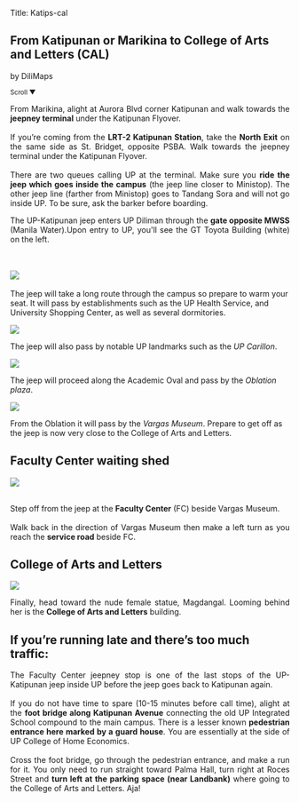 Title: Katips-cal

  <section id='cover' class='cover active'>
    <h1>From Katipunan or Marikina to College of Arts and Letters (CAL)</h1>
    <p>by DiliMaps</p>
    <small class='scroll'>Scroll ▼</small>
  </section>

  <section id='katips'>
    <p align='justify'>From Marikina, alight at Aurora Blvd corner Katipunan and walk towards the <b>jeepney terminal</b> under the Katipunan Flyover.
    <br><br>
    If you’re coming from the <b>LRT-2 Katipunan Station</b>, take the <b>North Exit</b> on the same side as St. Bridget, opposite PSBA. Walk towards the jeepney terminal under the Katipunan Flyover.
    <br><br>
    There are two queues calling UP at the terminal. Make sure you <b>ride the jeep which goes inside the campus</b> (the jeep line closer to Ministop). The other jeep line (farther from Ministop) goes to Tandang Sora and will not go inside UP. To be sure, ask the barker before boarding.</p>
  </section>

  <section id='romulo-shed'>
    <p align="justify">The UP-Katipunan jeep enters UP Diliman through the <b>gate opposite MWSS</b> (Manila Water).Upon entry to UP, you'll see the GT Toyota Building (white) on the left.</p>
    <br><br>
    <img src='https://lh6.googleusercontent.com/OoK8Mc7tOKshhMgBIwYZwaSDcfMk2HFxl2H_gh8IhgoL_nFO02O2ksV7_aSHMJ57ci_h94azoFmxmrlke95jSQviVYrBusSSqiWNufPZtaonNx6FEmsOnJmUKA'>
    <br><br>
    The jeep will take a long route through the campus so prepare to warm your seat. It will pass by establishments such as the UP Health Service, and University Shopping Center, as well as several dormitories.</p>
  </section>

  <section id='theatre'>
    <img src='https://lh5.googleusercontent.com/0vpmOU67QTBC64g9qIDGbJIGD6xfGpUw8bAUJqo4rbH2cywfa6zbBzHQeFJQLhWYwXZ1xscBPi2XNYDN4xwtJhAsQDuwLHThYXuLsa6v7CEgOAhp--7UwPnR'>
    <p>The jeep will also pass by notable UP landmarks such as the <i>UP Carillon</i>.</p>
  </section>

  <section id='oble'>
    <img src='https://lh5.googleusercontent.com/Yz5J2JH1WOC3rDIvLnC-0kHeuK0F7Q8I7KXhRWGsx79Ev4f_xbZFySb49DLnGdWV-52yjPxcneu3kx2XpNdRy_e7hNYH-41eLrYwb7Q5HBn8saCd2RuffH4d'>
    <p>The jeep will proceed along the Academic Oval and pass by the <i>Oblation plaza</i>.</p>
    </section>

  <section id='fc-stop'>
    <img src='https://lh3.googleusercontent.com/RR2Zn75jAHCg1n62J32i_zhJ4aNVA8x38bhClXbHk3_okI5LXiN04pqO_lCGve3agAQhDhSiBQQCibffDNJO4nnulKvz1AvCwBeqDcqrbZpHJ1ODzl-RpzbY'>
    <p>From the Oblation it will pass by the <i>Vargas Museum</i>. Prepare to get off as the jeep is now very close to the College of Arts and Letters.</p>
  </section>

  <section id='fc-stop'>
  <h2>Faculty Center waiting shed</h2>
  <img src='https://lh5.googleusercontent.com/t_vjv4y-qyiDaJjHBxTpikavsADYACZNs_uLK3_oIS53g9EeP9uexJCJdflxiqQegZrpgA-W0eduFy_F19tBTK2NzBeNRFx-Q2R9IO2evqSOD8tCKcbH-M0e'>
  <br><br>
  <p align='justify'>Step off from the jeep at the <b>Faculty Center</b> (FC) beside Vargas Museum.
    <br><br>
    Walk back in the direction of Vargas Museum then make a left turn as you reach the <b>service road</b> beside FC.</p>
  </section>

  <section id='cal'>
    <h2>College of Arts and Letters</h2>
    <img src='https://lh6.googleusercontent.com/7O8KqiUUafzyctqoYlZ7pUqo0gVjctpwHc1l7kwHK8kajm3XCzNFdubfIOBiVOlgF7rOMPKZLwL6z_tUuaF0_GB9G3BgXs390wcoGTLqHBtiIYNd_skxWstZ'>
    <p align='justify'>Finally, head toward the nude female statue, Magdangal. Looming behind her is the <b>College of Arts and Letters</b> building.</p>
  </section>

  <section id='che'>
    <h2>If you’re running late and there’s too much traffic:</h2>
    <p align="justify">The Faculty Center jeepney stop is one of the last stops of the UP-Katipunan jeep inside UP before the jeep goes back to Katipunan again.
    <br><br>
    If you do not have time to spare (10-15 minutes before call time), alight at the <b>foot bridge along Katipunan Avenue</b> connecting the old UP Integrated School compound to the main campus. There is a lesser known <b>pedestrian entrance here marked by a guard house</b>. You are essentially at the side of UP College of Home Economics.
    <br><br>
    Cross the foot bridge, go through the pedestrian entrance, and make a run for it. You only need to run straight toward Palma Hall, turn right at Roces Street and <b>turn left at the parking space (near Landbank)</b> where going to the College of Arts and Letters. Aja!</p>
  </section>
